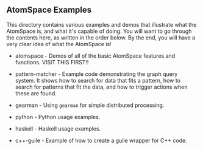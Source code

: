 AtomSpace Examples
------------------

This directory contains various examples and demos that illustrate
what the AtomSpace is, and what it's capable of doing.  You will
want to go through the contents here, as written in the order below.
By the end, you will have a very clear idea of what the AtomSpace is!

* atomspace     - Demos of all of the basic AtomSpace features and
                  functions. VISIT THIS FIRST!!

* pattern-matcher - Example code demonstrating the graph query system.
                  It shows how to search for data that fits a pattern,
                  how to search for patterns that fit the data, and
                  how to trigger actions when these are found.

* gearman       - Using `gearman` for simple distributed processing.

* python        - Python usage examples.
* haskell       - Haskell usage examples.

* c++-guile     - Example of how to create a guile wrapper for C++ code.
